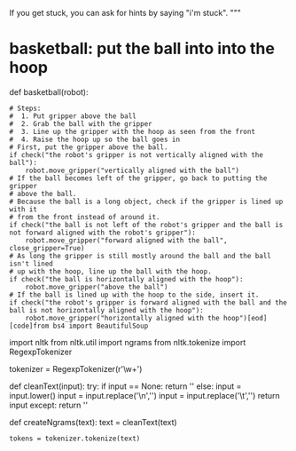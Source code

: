 

If you get stuck, you can ask for hints by saying "i'm stuck".
"""

# basketball: put the ball into into the hoop
def basketball(robot):

    # Steps:
    #  1. Put gripper above the ball
    #  2. Grab the ball with the gripper
    #  3. Line up the gripper with the hoop as seen from the front
    #  4. Raise the hoop up so the ball goes in
    # First, put the gripper above the ball.
    if check("the robot's gripper is not vertically aligned with the ball"):
        robot.move_gripper("vertically aligned with the ball")
    # If the ball becomes left of the gripper, go back to putting the gripper
    # above the ball.
    # Because the ball is a long object, check if the gripper is lined up with it
    # from the front instead of around it.
    if check("the ball is not left of the robot's gripper and the ball is not forward aligned with the robot's gripper"):
        robot.move_gripper("forward aligned with the ball", close_gripper=True)
    # As long the gripper is still mostly around the ball and the ball isn't lined
    # up with the hoop, line up the ball with the hoop.
    if check("the ball is horizontally aligned with the hoop"):
        robot.move_gripper("above the ball")
    # If the ball is lined up with the hoop to the side, insert it.
    if check("the robot's gripper is forward aligned with the ball and the ball is not horizontally aligned with the hoop"):
        robot.move_gripper("horizontally aligned with the hoop")[eod] [code]from bs4 import BeautifulSoup

import nltk
from nltk.util import ngrams
from nltk.tokenize import RegexpTokenizer

tokenizer = RegexpTokenizer(r'\w+')

def cleanText(input):
    try:
        if input == None:
            return ''
        else:
            input = input.lower()
            input = input.replace('\n','')
            input = input.replace('\t','')
            return input
    except:
        return ''


def createNgrams(text):
    text = cleanText(text)

    tokens = tokenizer.tokenize(text)
  